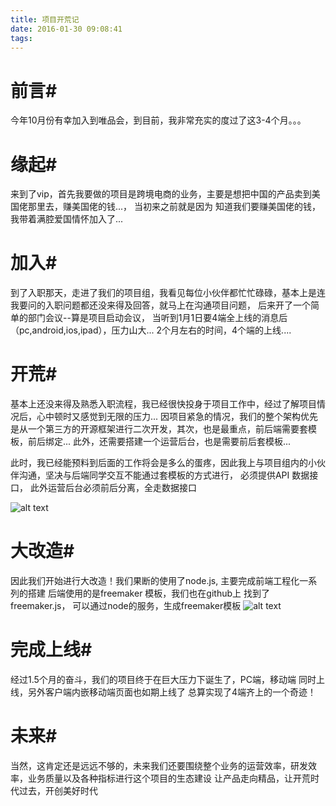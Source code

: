 ```yaml
---
title: 项目开荒记
date: 2016-01-30 09:08:41
tags:
---
```


# 前言#

今年10月份有幸加入到唯品会，到目前，我非常充实的度过了这3-4个月。。。

# 缘起#

来到了vip，首先我要做的项目是跨境电商的业务，主要是想把中国的产品卖到美国佬那里去，赚美国佬的钱...， 当初来之前就是因为
知道我们要赚美国佬的钱，我带着满腔爱国情怀加入了...

# 加入#

到了入职那天，走进了我们的项目组，我看见每位小伙伴都忙忙碌碌，基本上是连我要问的入职问题都还没来得及回答，就马上在沟通项目问题，
后来开了一个简单的部门会议--算是项目启动会议， 当听到1月1日要4端全上线的消息后（pc,android,ios,ipad），压力山大...
2个月左右的时间，4个端的上线....


# 开荒#

基本上还没来得及熟悉入职流程，我已经很快投身于项目工作中，经过了解项目情况后，心中顿时又感觉到无限的压力...
因项目紧急的情况，我们的整个架构优先是从一个第三方的开源框架进行二次开发，其次，也是最重点，前后端需要套模板，前后绑定...
此外，还需要搭建一个运营后台，也是需要前后套模板...

此时，我已经能预料到后面的工作将会是多么的蛋疼，因此我上与项目组内的小伙伴沟通，坚决与后端同学交互不能通过套模板的方式进行，
必须提供API 数据接口， 此外运营后台必须前后分离，全走数据接口

![alt text](http://ceojy.img47.wal8.com/img47/537002_20160205174451/145466550772.png "当前架构")

# 大改造#

因此我们开始进行大改造！我们果断的使用了node.js, 主要完成前端工程化一系列的搭建
后端使用的是freemaker 模板，我们也在github上 找到了freemaker.js， 可以通过node的服务，生成freemaker模板
![alt text](http://ceojy.img47.wal8.com/img47/537002_20160205174451/145466731704.png "工程架构")

# 完成上线#

经过1.5个月的奋斗，我们的项目终于在巨大压力下诞生了，PC端，移动端 同时上线，另外客户端内嵌移动端页面也如期上线了
总算实现了4端齐上的一个奇迹！

# 未来#

当然，这肯定还是远远不够的，未来我们还要围绕整个业务的运营效率，研发效率，业务质量以及各种指标进行这个项目的生态建设
让产品走向精品，让开荒时代过去，开创美好时代

